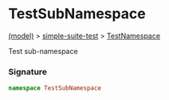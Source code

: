 
# TestSubNamespace

[(model)](docs/index) &gt; [simple-suite-test](docs/simple-suite-test) &gt; [TestNamespace](docs/simple-suite-test/testnamespace)

Test sub-namespace

### Signature

```typescript
namespace TestSubNamespace 
```
